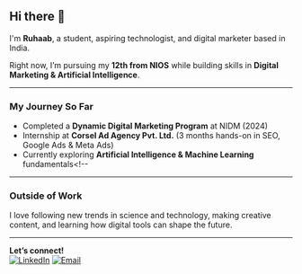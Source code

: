 ## Hi there 👋

I'm **Ruhaab**, a student, aspiring technologist, and digital marketer based in India.  

Right now, I’m pursuing my **12th from NIOS** while building skills in **Digital Marketing & Artificial Intelligence**.  

---

### My Journey So Far  
- Completed a **Dynamic Digital Marketing Program** at NIDM (2024)  
- Internship at **Corsel Ad Agency Pvt. Ltd.** (3 months hands-on in SEO, Google Ads & Meta Ads)  
- Currently exploring **Artificial Intelligence & Machine Learning** fundamentals<!--

---
### Outside of Work  
I love following new trends in science and technology, making creative content, and learning how digital tools can shape the future.  

---

**Let’s connect!**  
[![LinkedIn](https://img.shields.io/badge/LinkedIn-0077B5?style=for-the-badge&logo=linkedin&logoColor=white)](https://www.linkedin.com/in/ruhaab-alikhan-manjiyani)
[![Email](https://img.shields.io/badge/Email-D14836?style=for-the-badge&logo=gmail&logoColor=white)](mailto:ruhaab.alikhan@gmail.com)
